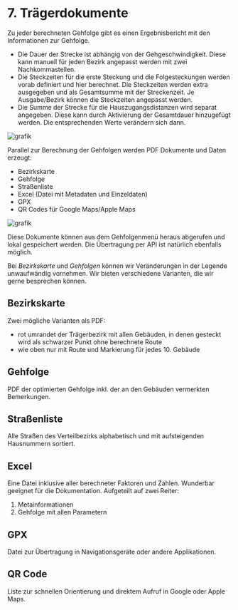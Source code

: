 # **7. Trägerdokumente**

Zu jeder berechneten Gehfolge gibt es einen Ergebnisbericht mit den Informationen zur Gehfolge.
- Die Dauer der Strecke ist abhängig von der Gehgeschwindigkeit. Diese kann manuell für jeden Bezirk angepasst werden mit zwei Nachkommastellen.
- Die Steckzeiten für die erste Steckung und die Folgesteckungen werden vorab definiert und hier berechnet. Die Steckzeiten werden extra ausgegeben und als Gesamtsumme mit der Streckenzeit. Je Ausgabe/Bezirk können die Steckzeiten angepasst werden.
- Die Summe der Strecke für die Hauszugangsdistanzen wird separat angegeben. Diese kann durch Aktivierung der Gesamtdauer hinzugefügt werden. Die entsprechenden Werte verändern sich dann.

![grafik](https://user-images.githubusercontent.com/99329016/170692371-21ce7637-7197-4305-a5d7-b946af9b7923.png)

Parallel zur Berechnung der Gehfolgen werden PDF Dokumente und Daten erzeugt:

- Bezirkskarte
- Gehfolge
- Straßenliste
- Excel (Datei mit Metadaten und Einzeldaten)
- GPX 
- QR Codes für Google Maps/Apple Maps

![grafik](https://user-images.githubusercontent.com/99329016/170691421-7769c0df-8c51-4de1-94e9-ca69e1352f6f.png)


Diese Dokumente können aus dem Gehfolgenmenü heraus abgerufen und lokal gespeichert werden.
Die Übertragung per API ist natürlich ebenfalls möglich.

Bei *Bezirkskarte* und *Gehfolgen* können wir Veränderungen in der Legende unwaufwändig vornehmen. Wir bieten verschiedene Varianten, die wir gerne besprechen können. 


## Bezirkskarte
Zwei mögliche Varianten als PDF:
- rot umrandet der Trägerbezirk mit allen Gebäuden, in denen gesteckt wird als schwarzer Punkt ohne berechnete Route
- wie oben nur mit Route und Markierung für jedes 10. Gebäude

## Gehfolge
PDF der optimierten Gehfolge inkl. der an den Gebäuden vermerkten Bemerkungen.

## Straßenliste
Alle Straßen des Verteilbezirks alphabetisch und mit aufsteigenden Hausnummern sortiert.

## Excel
Eine Datei inklusive aller berechneter Faktoren und Zahlen. Wunderbar geeignet für die Dokumentation.
Aufgeteilt auf zwei Reiter:

1. Metainformationen
2. Gehfolge mit allen Parametern

## GPX 
Datei zur Übertragung in Navigationsgeräte oder andere Applikationen.

## QR Code
Liste zur schnellen Orientierung und direktem Aufruf in Google oder Apple Maps.
